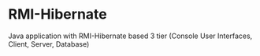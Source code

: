 # RMI-Hibernate
Java application with RMI-Hibernate based 3 tier (Console User Interfaces, Client, Server, Database)

